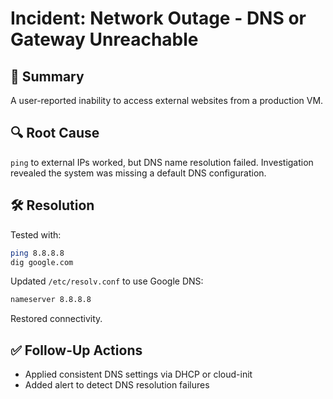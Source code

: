 # Incident: Network Outage - DNS or Gateway Unreachable

## 🧭 Summary
A user-reported inability to access external websites from a production VM.

## 🔍 Root Cause
`ping` to external IPs worked, but DNS name resolution failed. Investigation revealed the system was missing a default DNS configuration.

## 🛠️ Resolution
Tested with:
```bash
ping 8.8.8.8
dig google.com
```
Updated `/etc/resolv.conf` to use Google DNS:
```bash
nameserver 8.8.8.8
```
Restored connectivity.

## ✅ Follow-Up Actions
- Applied consistent DNS settings via DHCP or cloud-init
- Added alert to detect DNS resolution failures

